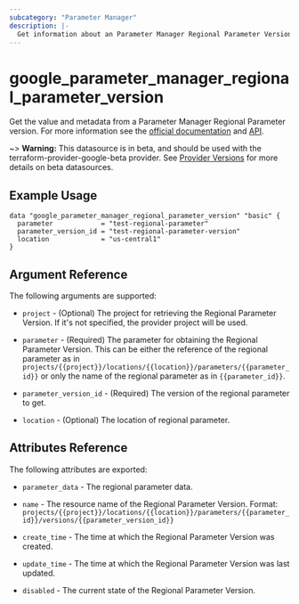 ```yaml
---
subcategory: "Parameter Manager"
description: |-
  Get information about an Parameter Manager Regional Parameter Version
---
```


# google_parameter_manager_regional_parameter_version

Get the value and metadata from a Parameter Manager Regional Parameter version. For more information see the [official documentation](https://cloud.google.com/secret-manager/parameter-manager/docs/overview) and [API](https://cloud.google.com/secret-manager/parameter-manager/docs/reference/rest/v1/projects.locations.parameters.versions).

~> **Warning:** This datasource is in beta, and should be used with the terraform-provider-google-beta provider.
See [Provider Versions](https://terraform.io/docs/providers/google/guides/provider_versions.html) for more details on beta datasources.

## Example Usage

```hcl
data "google_parameter_manager_regional_parameter_version" "basic" {
  parameter            = "test-regional-parameter"
  parameter_version_id = "test-regional-parameter-version"
  location             = "us-central1"
}
```

## Argument Reference

The following arguments are supported:

* `project` - (Optional) The project for retrieving the Regional Parameter Version. If it's not specified, 
    the provider project will be used.

* `parameter` - (Required) The parameter for obtaining the Regional Parameter Version.
    This can be either the reference of the regional parameter as in `projects/{{project}}/locations/{{location}}/parameters/{{parameter_id}}` or only the name of the regional parameter as in `{{parameter_id}}`.

* `parameter_version_id` - (Required) The version of the regional parameter to get.

* `location` - (Optional) The location of regional parameter.


## Attributes Reference

The following attributes are exported:

* `parameter_data` - The regional parameter data.

* `name` - The resource name of the Regional Parameter Version. Format:
  `projects/{{project}}/locations/{{location}}/parameters/{{parameter_id}}/versions/{{parameter_version_id}}`

* `create_time` - The time at which the Regional Parameter Version was created.

* `update_time` - The time at which the Regional Parameter Version was last updated.

* `disabled` -  The current state of the Regional Parameter Version. 
